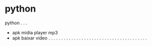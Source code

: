# python
python . . .

- apk midia player mp3
- apk baixar video
. . . . . . . . . . . . . . . . . . . . . . . . . . . . . . . . . . . . . . .
 
